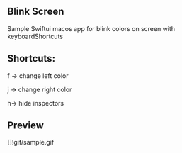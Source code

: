 ## Blink Screen

Sample Swiftui macos app for blink colors on screen with keyboardShortcuts

## Shortcuts:

f -> change left color

j -> change right color

h-> hide inspectors

## Preview

[]!gif/sample.gif



